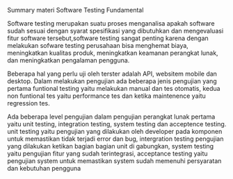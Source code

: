 Summary materi Software Testing Fundamental

Software testing merupakan suatu proses menganalisa apakah software sudah sesuai dengan syarat spesifikasi yang dibutuhkan dan mengevaluasi fitur software tersebut,software testing sangat penting karena dengan melakukan sofware testing perusahaan bisa menghemat biaya, meningkatkan kualitas produk, meningkatkan keamanan perangkat lunak, dan meningkatkan pengalaman pengguna.

Beberapa hal yang perlu uji oleh terster adalah API, websitem mobile dan desktop. Dalam melakukan pengujian ada beberapa jenis pengujian yang pertama funtional testing yaitu melakukan manual dan tes otomatis, kedua non funtional tes yaitu performance tes dan ketika maintenence yaitu regression tes.

Ada beberapa level pengujian dalam pengujian perangkat lunak pertama yaitu unit testing, integration testing, system testing dan acceptence testing. unit testing yaitu pengujian yang dilakukan oleh developer pada komponen untuk memastikan tidak terjadi error dan bug, intergration testing pengujian yang dilakukan ketikan bagian bagian unit di gabungkan, system testing yaitu pengujian fitur yang sudah terintegrasi, acceptance testing yaitu pengujian system untuk memastikan system sudah memenuhi persyaratan dan kebutuhan pengguna
